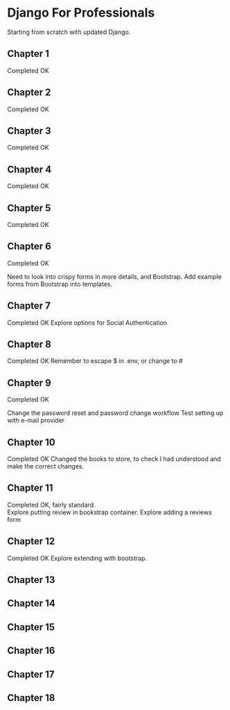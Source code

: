 # Django For Professionals
Starting from scratch with updated Django.

## Chapter 1
Completed OK

## Chapter 2
Completed OK

## Chapter 3
Completed OK

## Chapter 4
Completed OK

## Chapter 5
Completed OK

## Chapter 6
Completed OK

Need to look into crispy forms in more details, and Bootstrap.
Add example forms from Bootstrap into templates.

## Chapter 7
Completed OK
Explore options for Social Authentication

## Chapter 8
Completed OK
Remember to escape $ in .env, or change to #

## Chapter 9
Completed OK

Change the password reset and password change workflow
Test setting up with e-mail provider

## Chapter 10
Completed OK
Changed the books to store, to check I had understood and make the correct changes.

## Chapter 11
Completed OK, fairly standard.  
Explore putting review in bookstrap container.
Explore adding a reviews form

## Chapter 12
Completed OK
Explore extending with bootstrap.

## Chapter 13

## Chapter 14

## Chapter 15

## Chapter 16

## Chapter 17

## Chapter 18

